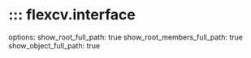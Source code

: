 # ::: flexcv.interface

options:
    show_root_full_path: true
    show_root_members_full_path: true
    show_object_full_path: true

